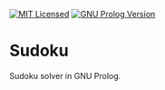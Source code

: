 [![MIT Licensed](https://img.shields.io/badge/license-MIT-blue.svg)](https://raw.githubusercontent.com/hyperium/hyper/master/LICENSE)
[![GNU Prolog Version](https://img.shields.io/badge/GNU%20Prolog-1.4.4-blue.svg)]()

# Sudoku
Sudoku solver in GNU Prolog.
